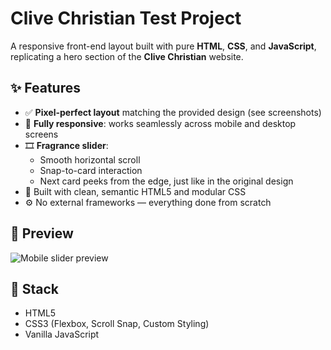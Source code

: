# Clive Christian Test Project

A responsive front-end layout built with pure **HTML**, **CSS**, and **JavaScript**, replicating a hero section of the **Clive Christian** website.

## ✨ Features

- ✅ **Pixel-perfect layout** matching the provided design (see screenshots)
- 🎯 **Fully responsive**: works seamlessly across mobile and desktop screens
- 🎞️ **Fragrance slider**:
  - Smooth horizontal scroll
  - Snap-to-card interaction
  - Next card peeks from the edge, just like in the original design
- 🧼 Built with clean, semantic HTML5 and modular CSS
- ⚙️ No external frameworks — everything done from scratch

## 📸 Preview

![Mobile slider preview](./screenshots/mobile-slider.png)

## 🧪 Stack

- HTML5
- CSS3 (Flexbox, Scroll Snap, Custom Styling)
- Vanilla JavaScript
